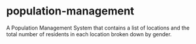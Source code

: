 # population-management
A Population Management System that contains a list of locations and the total number of residents in each location broken down by gender.  
